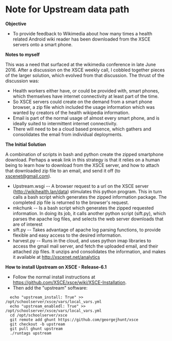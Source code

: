 # Note for Upstream data path
**Objective**
* To provide feedback to Wikimedia about how many times a health related Android wiki reader has been downloaded from the XSCE servers onto a smart phone.

**Notes to myself**

This was a need that surfaced at the wikimedia conference in late June 2016. After a discussion on the XSCE weekly call, I cobbled together pieces of the larger solution, which evolved from that discussion. The thrust of the discussion was:
   
  * Health workers either have, or could be provided with, smart phones, which themselves have internet connectivity at least part of the time. 
  * So XSCE servers could create on the demand from a smart phone browser, a zip file which included the usage information which was wanted by creators of the health wikipedia information.
  * Email is part of the normal usage of almost every smart phone, and is ideally suited to intermittent internet connectivity.
  * There will need to be a cloud based presence, which gathers and consolidates the email from individual deployments.
  
**The Initial Solution**

A combination of scripts in bash and python create the zipped smartphone download. Perhaps a weak link in this strategy is that it relies on a human being to learn how to download from the XSCE server, and how to attach that downloaded zip file to an email, and send it off (to xscenet@gmail.com).

  * Upstream.wsgi -- A browser request to a url on the XSCE server (http://wikihealth.lan/data) stimulates this python program. This in turn calls a bash script which generates the zipped information package. The completed zip file is returned to the browser's request.
  * mkchunk -- Is a bash script which generates the zipped requested information. In doing its job, it calls another python script (sift.py), which parses the apache log files, and selects the web server downloads that are of interest
  * sift.py -- Takes advantage of apache log parsing functions, to provide flexible and easy access to the desired information.
  * harvest.py -- Runs in the cloud, and uses python imap libraries to access the gmail mail server, and fetch the uploaded email, and their attached zip files. It unzips and consolidates the information, and makes it available at http://xscenet.net/analytics
  
**How to install Upstream on XSCE - Release-6.1**
  * Follow the normal install instructions at https://github.com/XSCE/xsce/wiki/XSCE-Installation.
  * Then add the "upstream" software:
```
  echo "upstream_install: True" >> /opt/schoolserver/xsce/vars/local_vars.yml
  echo "upstream_enabledl: True" >> /opt/schoolserver/xsce/vars/local_vars.yml
  cd /opt/schoolserver/xsce
  git remote add ghunt https://github.com/georgejhunt/xsce 
  git checkout -b upstream
  git pull ghunt upstream
  ./runtags upstream
```
